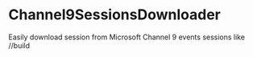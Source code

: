 # Channel9SessionsDownloader
Easily download session from Microsoft Channel 9 events sessions like //build
